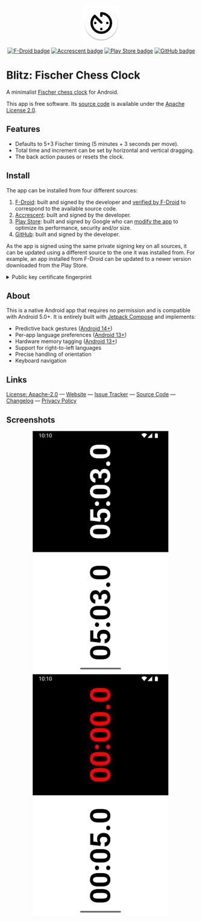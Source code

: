 <!-- Copyright 2024 Léo de Souza -->
<!-- SPDX-License-Identifier: Apache-2.0 -->

<p align="center">
  <a href="https://blitz.leodesouza.net">
    <img src="src/main/res/mipmap-xxxhdpi/ic_launcher.webp" width="96" height="96" alt="App icon"></a>
</p>

<p align="center">
  <a href="https://f-droid.org/packages/net.leodesouza.blitz/">
    <img src="https://img.shields.io/f-droid/v/net.leodesouza.blitz?logo=F-Droid&label=F-Droid" width="113" height="20" alt="F-Droid badge"></a>
  <a href="https://accrescent.app/app/net.leodesouza.blitz">
    <img src="https://img.shields.io/badge/Accrescent-v1.8.7-blue.svg?logo=data:image/svg+xml;base64,PHN2ZyBmaWxsPSJ3aGl0ZXNtb2tlIiByb2xlPSJpbWciIHZpZXdCb3g9IjAgMCAyNCAyNCIgeG1sbnM9Imh0dHA6Ly93d3cudzMub3JnLzIwMDAvc3ZnIj48dGl0bGU+QWNjcmVzY2VudDwvdGl0bGU+PHBhdGggZD0iTTEyIDBBMTIgMTIgMCAwIDAgMCAxMmExMiAxMiAwIDAgMCAxMiAxMiAxMiAxMiAwIDAgMCAxMi0xMkExMiAxMiAwIDAgMCAxMiAwem0tLjMgMi45YTkgOSAwIDAgMSA4LjggNi43IDkgOSAwIDAgMS02LjMgMTFBOSA5IDAgMCAxIDQgMTYuM2E3LjggNy44IDAgMCAwIDUuNi42QTcuOCA3LjggMCAwIDAgMTUgNy40IDcuOCA3LjggMCAwIDAgMTEuNyAzeiIvPjwvc3ZnPg==" width="131" height="20" alt="Accrescent badge"></a>
  <a href="https://play.google.com/store/apps/details?id=net.leodesouza.blitz">
    <img src="https://img.shields.io/badge/Play%20Store-v1.8.7-blue?logo=Google-Play" width="129" height="20" alt="Play Store badge"></a>
  <a href="https://github.com/ldeso/blitz/releases/latest">
    <img src="https://img.shields.io/github/release/ldeso/blitz.svg?logo=github&label=GitHub" width="109" height="20" alt="GitHub badge"></a>
</p>

# Blitz: Fischer Chess Clock

A minimalist [Fischer chess clock](https://en.wikipedia.org/wiki/Fischer_clock) for Android.

This app is free software.
Its [source code](https://github.com/ldeso/blitz) is available under the [Apache License 2.0](LICENSES/Apache-2.0.md).

## Features

  - Defaults to 5+3 Fischer timing (5 minutes + 3 seconds per move).
  - Total time and increment can be set by horizontal and vertical dragging.
  - The back action pauses or resets the clock.

## Install

The app can be installed from four different sources:

  1. [F-Droid](https://f-droid.org/packages/net.leodesouza.blitz/): built and signed by the developer and [verified by F-Droid](https://f-droid.org/docs/Reproducible_Builds/) to correspond to the available source code.
  2. [Accrescent](https://accrescent.app/app/net.leodesouza.blitz): built and signed by the developer.
  3. [Play Store](https://play.google.com/store/apps/details?id=net.leodesouza.blitz): built and signed by Google who can [modify the app](https://play.google/play-app-signing-terms/) to optimize its performance, security and/or size.
  4. [GitHub](https://github.com/ldeso/blitz/releases/latest): built and signed by the developer.

As the app is signed using the same private signing key on all sources, it can be updated using a different source to the one it was installed from.
For example, an app installed from F-Droid can be updated to a newer version downloaded from the Play Store.

<details>
  <summary>Public key certificate fingerprint</summary>
  <pre><code>6d7fd2715ed21cff64086dc5fcf8820a685a793ebd07d972163d86172babba75</code></pre>
</details>

## About

This is a native Android app that requires no permission and is compatible with Android 5.0+.
It is entirely built with [Jetpack Compose](https://developer.android.com/jetpack/compose) and implements:

  - Predictive back gestures ([Android 14+](https://developer.android.com/about/versions/13/features/predictive-back-gesture))
  - Per-app language preferences ([Android 13+](https://developer.android.com/about/versions/13/features/app-languages))
  - Hardware memory tagging ([Android 13+](https://developer.android.com/ndk/guides/arm-mte))
  - Support for right-to-left languages
  - Precise handling of orientation
  - Keyboard navigation

## Links

[License: Apache-2.0](LICENSES/Apache-2.0.md) — [Website](https://blitz.leodesouza.net) — [Issue Tracker](https://github.com/ldeso/blitz/issues) — [Source Code](https://github.com/ldeso/blitz) — [Changelog](CHANGELOG.md) — [Privacy Policy](PRIVACY_POLICY.md)

## Screenshots

<p align="center">
  &nbsp;<img src="metadata/en-US/images/phoneScreenshots/1.png" alt="Screenshot of the initial view" width="360" height="640">&nbsp;&#8203;
  &nbsp;<img src="metadata/en-US/images/phoneScreenshots/2.png" alt="Screenshot when time is over" width="360" height="640">&nbsp;
</p>
